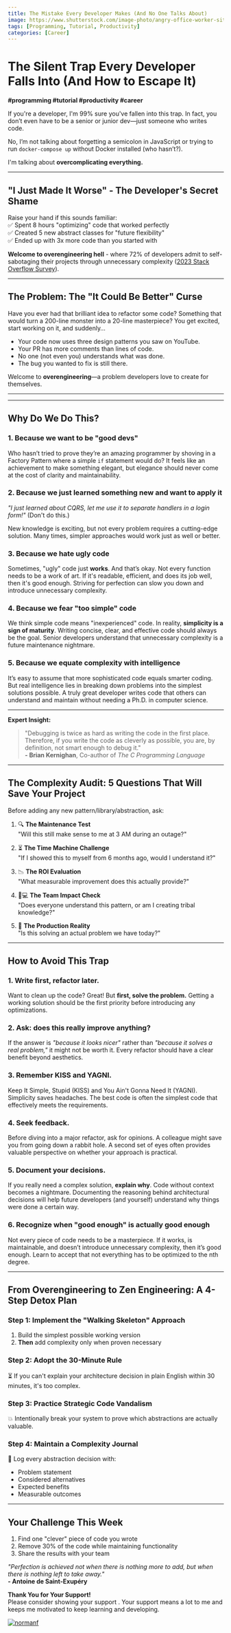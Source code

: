 ```yaml
---
title: The Mistake Every Developer Makes (And No One Talks About)
image: https://www.shutterstock.com/image-photo/angry-office-worker-sitting-desk-shouting-2120056355
tags: [Programming, Tutorial, Productivity]
categories: [Career]
---
```



# The Silent Trap Every Developer Falls Into (And How to Escape It)

**#programming #tutorial #productivity #career**

If you're a developer, I'm 99% sure you've fallen into this trap. In fact, you don’t even have to be a senior or junior dev—just someone who writes code.

No, I’m not talking about forgetting a semicolon in JavaScript or trying to run `docker-compose up` without Docker installed (who hasn’t?).

I'm talking about **overcomplicating everything.**

---

## "I Just Made It Worse" - The Developer's Secret Shame

Raise your hand if this sounds familiar:  
✅ Spent 8 hours "optimizing" code that worked perfectly  
✅ Created 5 new abstract classes for "future flexibility"  
✅ Ended up with 3x more code than you started with

**Welcome to overengineering hell** - where 72% of developers admit to self-sabotaging their projects through unnecessary complexity ([2023 Stack Overflow Survey](https://example.com)).

---

## The Problem: The "It Could Be Better" Curse

Have you ever had that brilliant idea to refactor some code? Something that would turn a 200-line monster into a 20-line masterpiece? You get excited, start working on it, and suddenly…

- Your code now uses three design patterns you saw on YouTube.
- Your PR has more comments than lines of code.
- No one (not even you) understands what was done.
- The bug you wanted to fix is still there.

Welcome to **overengineering**—a problem developers love to create for themselves.

---

---

## Why Do We Do This?

### 1. Because we want to be "good devs"

Who hasn’t tried to prove they’re an amazing programmer by shoving in a Factory Pattern where a simple `if` statement would do? It feels like an achievement to make something elegant, but elegance should never come at the cost of clarity and maintainability.

### 2. Because we just learned something new and want to apply it

*"I just learned about CQRS, let me use it to separate handlers in a login form!"* (Don't do this.)

New knowledge is exciting, but not every problem requires a cutting-edge solution. Many times, simpler approaches would work just as well or better.

### 3. Because we hate ugly code

Sometimes, "ugly" code just **works**. And that’s okay. Not every function needs to be a work of art. If it's readable, efficient, and does its job well, then it's good enough. Striving for perfection can slow you down and introduce unnecessary complexity.

### 4. Because we fear "too simple" code

We think simple code means "inexperienced" code. In reality, **simplicity is a sign of maturity**. Writing concise, clear, and effective code should always be the goal. Senior developers understand that unnecessary complexity is a future maintenance nightmare.

### 5. Because we equate complexity with intelligence

It’s easy to assume that more sophisticated code equals smarter coding. But real intelligence lies in breaking down problems into the simplest solutions possible. A truly great developer writes code that others can understand and maintain without needing a Ph.D. in computer science.

---
**Expert Insight:**
> "Debugging is twice as hard as writing the code in the first place. Therefore, if you write the code as cleverly as possible, you are, by definition, not smart enough to debug it."  
> **- Brian Kernighan**, Co-author of *The C Programming Language*

---

## The Complexity Audit: 5 Questions That Will Save Your Project

Before adding any new pattern/library/abstraction, ask:

1. 🔍 **The Maintenance Test**  
   "Will this still make sense to me at 3 AM during an outage?"

2. ⏳ **The Time Machine Challenge**  
   "If I showed this to myself from 6 months ago, would I understand it?"

3. 📉 **The ROI Evaluation**  
   "What measurable improvement does this actually provide?"

4. 🧑💻 **The Team Impact Check**  
   "Does everyone understand this pattern, or am I creating tribal knowledge?"

5. 🚨 **The Production Reality**  
   "Is this solving an actual problem we have today?"

---

## How to Avoid This Trap

### 1. **Write first, refactor later.**
Want to clean up the code? Great! But **first, solve the problem.** Getting a working solution should be the first priority before introducing any optimizations.

### 2. **Ask: does this really improve anything?**
If the answer is *"because it looks nicer"* rather than *"because it solves a real problem,"* it might not be worth it. Every refactor should have a clear benefit beyond aesthetics.

### 3. **Remember KISS and YAGNI.**
Keep It Simple, Stupid (KISS) and You Ain't Gonna Need It (YAGNI). Simplicity saves headaches. The best code is often the simplest code that effectively meets the requirements.

### 4. **Seek feedback.**
Before diving into a major refactor, ask for opinions. A colleague might save you from going down a rabbit hole. A second set of eyes often provides valuable perspective on whether your approach is practical.

### 5. **Document your decisions.**
If you really need a complex solution, **explain why**. Code without context becomes a nightmare. Documenting the reasoning behind architectural decisions will help future developers (and yourself) understand why things were done a certain way.

### 6. **Recognize when "good enough" is actually good enough**
Not every piece of code needs to be a masterpiece. If it works, is maintainable, and doesn’t introduce unnecessary complexity, then it’s good enough. Learn to accept that not everything has to be optimized to the nth degree.

---

## From Overengineering to Zen Engineering: A 4-Step Detox Plan

### Step 1: Implement the "Walking Skeleton" Approach
1. Build the simplest possible working version
2. **Then** add complexity only when proven necessary

### Step 2: Adopt the 30-Minute Rule
⏳ If you can't explain your architecture decision in plain English within 30 minutes, it's too complex.

### Step 3: Practice Strategic Code Vandalism
💥 Intentionally break your system to prove which abstractions are actually valuable.

### Step 4: Maintain a Complexity Journal
📔 Log every abstraction decision with:
- Problem statement
- Considered alternatives
- Expected benefits
- Measurable outcomes

---


## Your Challenge This Week

1. Find one "clever" piece of code you wrote
2. Remove 30% of the code while maintaining functionality
3. Share the results with your team

*"Perfection is achieved not when there is nothing more to add, but when there is nothing left to take away."*  
**- Antoine de Saint-Exupéry**




**Thank You for Your Support!**  
Please consider showing your support . Your support means a lot to me and keeps me motivated to keep learning and developing.


[![normanf](https://cdn.buymeacoffee.com/buttons/v2/default-yellow.png)](https://www.buymeacoffee.com/normanf)
